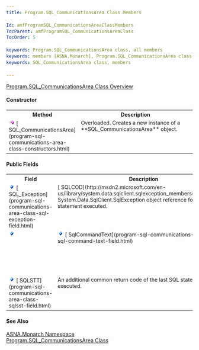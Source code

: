 ```yaml
---
title: Program.SQL_CommunicationsArea Class Members

Id: amfProgramSQL_CommunicationsAreaClassMembers
TocParent: amfProgramSQL_CommunicationsAreaClass
TocOrder: 5

keywords: Program.SQL_CommunicationsArea class, all members
keywords: members [ASNA.Monarch], Program.SQL_CommunicationsArea class
keywords: SQL_CommunicationsArea class, members

---
```


[ Program.SQL_CommunicationsArea Class Overview](program-sql-communications-area-class.html) 
<!--mine -->

#### Constructor
<table class="mytable" cellspacing="0" cellpadding="4" width="90%">
          <colgroup>
            <col width="30%" />
            <col width="70%" />
          </colgroup>
          <tr>
            <th>Method</th>
            <th>Description</th>
          </tr>
          <tr valign="top">
            <td><img id="IMG1" style="WIDTH: 16px; HEIGHT: 16px" alt="public property" src="images/constructor.bmp" width="15" border="0" x-maintain-ratio="TRUE" />  
            [
            SQL_CommunicationsArea](program-sql-communications-area-class-constructors.html)</td>
            <td>Overloaded. Creates a
            new instance of a 
 **SQL_CommunicationsArea**  object.</td>
          </tr>
</table>

#### Public Fields
<table class="mytable" cellspacing="0" cellpadding="4" width="90%">
          <colgroup>
            <col width="30%" />
            <col width="70%" />
          </colgroup>
          <tr>
            <th>Field</th>
            <th>Description</th>
          </tr>          <tr valign="top">
            <td><img id="Img2" style="WIDTH: 16px; HEIGHT: 16px" alt="fields" src="images/field.bmp" width="15" border="0" x-maintain-ratio="TRUE" />
              [
              SQL_Exception](program-sql-communications-area-class-sql-exception-field.html)
            </td>
            <td>[
              SQLCOD](http://msdn2.microsoft.com/en-us/library/system.data.sqlclient.sqlexception_members(VS.71).aspx">
            System.Data.SqlClient.SqlException</a> object reference
            for the last SQL statement executed.</td>
          </tr>
          <tr valign="top">
            <td><img id="Img3" style="WIDTH: 16px; HEIGHT: 16px" alt="fields" src="images/field.bmp" width="15" border="0" x-maintain-ratio="TRUE" />
              <a href="amfProgramSQL_CommunicationsAreaClassSQLCODField.html)
            </td>
            <td>The status code of the last
            SQL statement executed.</td>
          </tr>
          <tr valign="top">
            <td><img id="Img5" style="WIDTH: 16px; HEIGHT: 16px" alt="fields" src="images/field.bmp" width="15" border="0" x-maintain-ratio="TRUE" />
              [
              SqlCommandText](program-sql-communications-area-class-sql-command-text-field.html)
            </td>
            <td>Read-only actual SQL
            command text executed.</td>
          </tr>
          <tr valign="top">
            <td><img id="Img4" style="WIDTH: 16px; HEIGHT: 16px" alt="fields" src="images/field.bmp" width="15" border="0" x-maintain-ratio="TRUE" />
              [
              SQLSTT](program-sql-communications-area-class-sqlsst-field.html)
            </td>
            <td>An additional common
            return code of the last SQL statement
            executed.</td>
          </tr>
</table>

#### See Also
[ASNA.Monarch Namespace](monarch-namespace.html) <br /> [ Program.SQL_CommunicationsArea Class](program-db-parm-class.html) 

